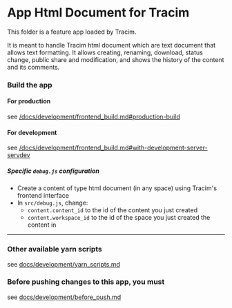 App Html Document for Tracim
===================

This folder is a feature app loaded by Tracim.

It is meant to handle Tracim html document which are text document that allows text formatting. It allows creating, renaming, download, status change, public share and modification, and shows the history of the content and its comments.

### Build the app

#### For production

see [/docs/development/frontend_build.md#production-build](/docs/development/frontend_build.md#production-build)

#### For development

see [/docs/development/frontend_build.md#with-development-server-servdev](/docs/development/frontend_build.md#with-development-server-servdev)

##### Specific `debug.js` configuration

- Create a content of type html document (in any space) using Tracim's frontend interface
- In `src/debug.js`, change:
  - `content.content_id` to the id of the content you just created
  - `content.workspace_id` to the id of the space you just created the content in

___

### Other available yarn scripts

see [docs/development/yarn_scripts.md](/docs/development/advanced/yarn_scripts.md)

### Before pushing changes to this app, you must

see [docs/development/before_push.md](/docs/development/before_push.md)
